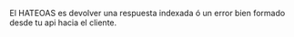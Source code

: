 El HATEOAS es devolver una respuesta indexada ó un error bien formado desde tu api hacia el cliente.